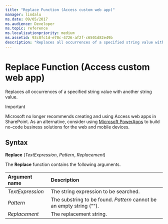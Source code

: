 ```yaml
---
title: "Replace Function (Access custom web app)"
manager: lindalu
ms.date: 09/05/2017
ms.audience: Developer
ms.topic: reference
ms.localizationpriority: medium
ms.assetid: 93c8fc1d-e70c-4726-af2f-c6501d82e49b
description: "Replaces all occurrences of a specified string value with another string value."
---
```


# Replace Function (Access custom web app)

Replaces all occurrences of a specified string value with another string value.
  
> [!IMPORTANT]
> Microsoft no longer recommends creating and using Access web apps in SharePoint. As an alternative, consider using [Microsoft PowerApps](https://powerapps.microsoft.com/) to build no-code business solutions for the web and mobile devices.
  
## Syntax

 **Replace** (*TextExpression*, *Pattern*, *Replacement*)
  
The **Replace** function contains the following arguments.
  
|**Argument name**|**Description**|
|:-----|:-----|
| *TextExpression*  <br/> |The string expression to be searched. |
| *Pattern*  <br/> |The substring to be found. *Pattern* cannot be an empty string (""). |
| *Replacement*  <br/> |The replacement string. |
